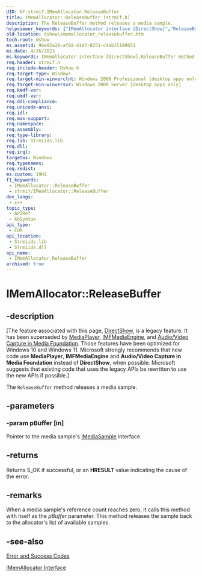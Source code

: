 ```yaml
---
UID: NF:strmif.IMemAllocator.ReleaseBuffer
title: IMemAllocator::ReleaseBuffer (strmif.h)
description: The ReleaseBuffer method releases a media sample.
helpviewer_keywords: ["IMemAllocator interface [DirectShow]","ReleaseBuffer method","IMemAllocator.ReleaseBuffer","IMemAllocator::ReleaseBuffer","IMemAllocatorReleaseBuffer","ReleaseBuffer","ReleaseBuffer method [DirectShow]","ReleaseBuffer method [DirectShow]","IMemAllocator interface","dshow.imemallocator_releasebuffer","strmif/IMemAllocator::ReleaseBuffer"]
old-location: dshow\imemallocator_releasebuffer.htm
tech.root: dshow
ms.assetid: 96e02a28-af92-41a7-8251-c4ab15190651
ms.date: 4/26/2023
ms.keywords: IMemAllocator interface [DirectShow],ReleaseBuffer method, IMemAllocator.ReleaseBuffer, IMemAllocator::ReleaseBuffer, IMemAllocatorReleaseBuffer, ReleaseBuffer, ReleaseBuffer method [DirectShow], ReleaseBuffer method [DirectShow],IMemAllocator interface, dshow.imemallocator_releasebuffer, strmif/IMemAllocator::ReleaseBuffer
req.header: strmif.h
req.include-header: Dshow.h
req.target-type: Windows
req.target-min-winverclnt: Windows 2000 Professional [desktop apps only]
req.target-min-winversvr: Windows 2000 Server [desktop apps only]
req.kmdf-ver: 
req.umdf-ver: 
req.ddi-compliance: 
req.unicode-ansi: 
req.idl: 
req.max-support: 
req.namespace: 
req.assembly: 
req.type-library: 
req.lib: Strmiids.lib
req.dll: 
req.irql: 
targetos: Windows
req.typenames: 
req.redist: 
ms.custom: 19H1
f1_keywords:
 - IMemAllocator::ReleaseBuffer
 - strmif/IMemAllocator::ReleaseBuffer
dev_langs:
 - c++
topic_type:
 - APIRef
 - kbSyntax
api_type:
 - COM
api_location:
 - Strmiids.lib
 - Strmiids.dll
api_name:
 - IMemAllocator.ReleaseBuffer
archived: true
---
```


# IMemAllocator::ReleaseBuffer


## -description

\[The feature associated with this page, [DirectShow](/windows/win32/directshow/directshow), is a legacy feature. It has been superseded by [MediaPlayer](/uwp/api/Windows.Media.Playback.MediaPlayer), [IMFMediaEngine](/windows/win32/api/mfmediaengine/nn-mfmediaengine-imfmediaengine), and [Audio/Video Capture in Media Foundation](/windows/win32/medfound/audio-video-capture-in-media-foundation). Those features have been optimized for Windows 10 and Windows 11. Microsoft strongly recommends that new code use **MediaPlayer**, **IMFMediaEngine** and **Audio/Video Capture in Media Foundation** instead of **DirectShow**, when possible. Microsoft suggests that existing code that uses the legacy APIs be rewritten to use the new APIs if possible.\]

The <code>ReleaseBuffer</code> method releases a media sample.

## -parameters

### -param pBuffer [in]

Pointer to the media sample's <a href="/windows/desktop/api/strmif/nn-strmif-imediasample">IMediaSample</a> interface.

## -returns

Returns S_OK if successful, or an <b>HRESULT</b> value indicating the cause of the error.

## -remarks

When a media sample's reference count reaches zero, it calls this method with itself as the <i>pBuffer</i> parameter. This method releases the sample back to the allocator's list of available samples.

## -see-also

<a href="/windows/desktop/DirectShow/error-and-success-codes">Error and Success Codes</a>



<a href="/windows/desktop/api/strmif/nn-strmif-imemallocator">IMemAllocator Interface</a>
